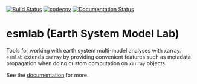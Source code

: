 [![Build Status](https://travis-ci.org/NCAR/esmlab.svg?branch=master)](https://travis-ci.org/NCAR/esmlab)
[![codecov](https://codecov.io/gh/NCAR/esmlab/branch/master/graph/badge.svg)](https://codecov.io/gh/NCAR/esmlab)
[![Documentation Status](https://readthedocs.org/projects/esmlab/badge/?version=latest)](https://esmlab.readthedocs.io/en/latest/?badge=latest)
# esmlab (Earth System Model Lab)

Tools for working with earth system multi-model analyses with xarray. `esmlab` extends `xarray` by providing convenient features such as metadata propagation when doing custom computation on `xarray` objects. 


See the [documentation](https://esmlab.readthedocs.io/en/latest/) for more.

